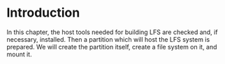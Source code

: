 # Introduction

In this chapter, the host tools needed for building LFS are checked and, if necessary, installed.  Then a partition which will host the LFS system is prepared. We will create the partition itself, create a file system on it, and mount it.